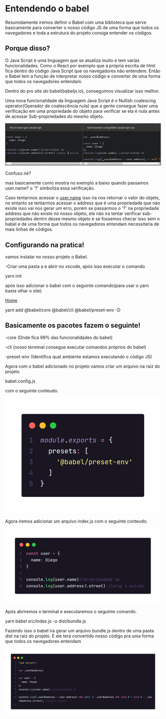 # Entendendo o babel

Resumidamente iremos definir o Babel com uma biblioteca que serve basicamente para converter o nosso código JS de uma forma que todos os navegadores e toda a estrutura do projeto consiga entender os códigos.

## Porque disso?

O Java Script é uma linguagem que se atualiza muito e tem varias funcionalidades. Como o React por exemplo que a própria escrita de html fica dentro do código Java Script que os navegadores não entendem. Então o Babel tem a função de interpretar nosso código e converter de uma forma que todos os navegadores entendam.

Dentro do pro site do babel(babeljs.io), conseguimos visualizar isso melhor.

Uma nova funcionalidade da linguagem Java Script é o Nullish coalescing operator(Operador de coalescência nula) que a gente consegue fazer uma verificação em uma propriedade do objeto para verificar se ela é nula antes de acessar Sub-propriedades do mesmo objeto.

![Entendendo%20o%20babel%200df04c04e2424d88974725840bc06525/Untitled.png](Entendendo%20o%20babel%200df04c04e2424d88974725840bc06525/Untitled.png)

Confuso né?

mas basicamente como mostra no exemplo a baixo quando passamos user.name? o '?' simboliza essa verificação.

Caso tentarmos acessar o [user.name](http://user.name) isso ira nos retornar o valor do objeto, no entanto se tentarmos acessar o address que é uma propriedade que não existe isso vai nos gerar um erro, porém se passarmos o '?' na propriedade address que não existe no nosso objeto, ele não ira tentar verificar sub-propriedades dentro desse mesmo objeto e se fossemos checar isso sem o babel e de uma forma que todos os navegadores entendam necessitaria de mais linhas de códigos.

## Configurando na pratica!

vamos instalar no nosso projeto o Babel.

-Criar uma pasta a e abrir no vscode, após isso executar o comando

yarn init

após isso adicionar o babel com o seguinte comando(para usar o yarn basta olhar o site)

[Home](https://yarnpkg.com)

yarn add @babel/core @babel/cli @babel/preset-env -D

## Basicamente os pacotes fazem o seguinte!

-core (Onde fica 99% das funcionalidades do babel)

-cli (nosso terminal consegue executar comandos próprios do babel)

-preset-env (Identifica qual ambiente estamos executando o código JS)

Agora com o babel adicionado no projeto vamos criar um arquivo na raiz do projeto

babel.config.js

com o seguinte conteudo.

![Entendendo%20o%20babel%200df04c04e2424d88974725840bc06525/code.png](Entendendo%20o%20babel%200df04c04e2424d88974725840bc06525/code.png)

Agora iremos adicionar um arquivo index.js com o seguinte conteudo.

![Entendendo%20o%20babel%200df04c04e2424d88974725840bc06525/code%201.png](Entendendo%20o%20babel%200df04c04e2424d88974725840bc06525/code%201.png)

Após abriremos o terminal e executaremos o seguinte comando.

yarn babel src/index.js -o dist/bundle.js

Fazendo isso o babel ira gerar um arquivo bundle.js dentro de uma pasta dist na raiz do projeto. E ele terá convertido nosso código pra uma forma que todos os navegadores entendam 

![Entendendo%20o%20babel%200df04c04e2424d88974725840bc06525/code%202.png](Entendendo%20o%20babel%200df04c04e2424d88974725840bc06525/code%202.png)